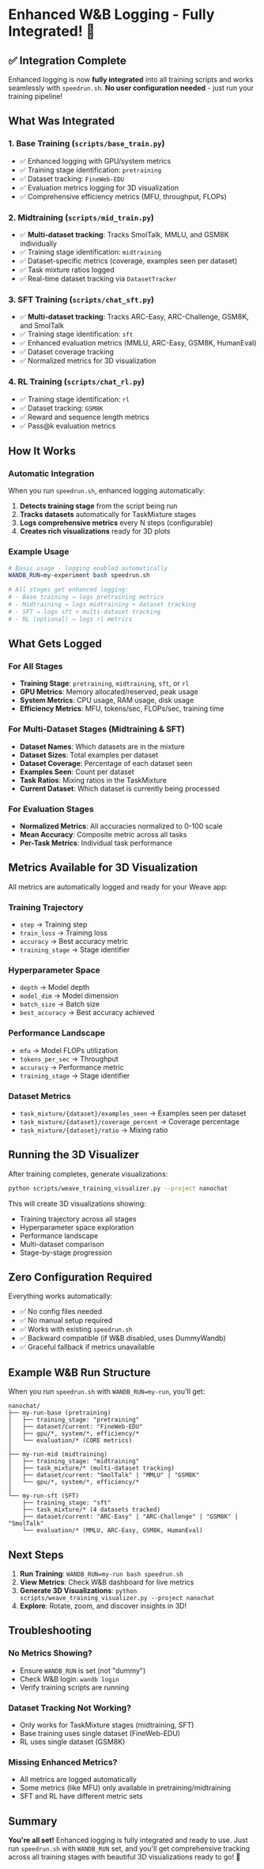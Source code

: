 # Enhanced W&B Logging - Fully Integrated! 🚀

## ✅ Integration Complete

Enhanced logging is now **fully integrated** into all training scripts and works seamlessly with `speedrun.sh`. **No user configuration needed** - just run your training pipeline!

## What Was Integrated

### 1. **Base Training** (`scripts/base_train.py`)
- ✅ Enhanced logging with GPU/system metrics
- ✅ Training stage identification: `pretraining`
- ✅ Dataset tracking: `FineWeb-EDU`
- ✅ Evaluation metrics logging for 3D visualization
- ✅ Comprehensive efficiency metrics (MFU, throughput, FLOPs)

### 2. **Midtraining** (`scripts/mid_train.py`)
- ✅ **Multi-dataset tracking**: Tracks SmolTalk, MMLU, and GSM8K individually
- ✅ Training stage identification: `midtraining`
- ✅ Dataset-specific metrics (coverage, examples seen per dataset)
- ✅ Task mixture ratios logged
- ✅ Real-time dataset tracking via `DatasetTracker`

### 3. **SFT Training** (`scripts/chat_sft.py`)
- ✅ **Multi-dataset tracking**: Tracks ARC-Easy, ARC-Challenge, GSM8K, and SmolTalk
- ✅ Training stage identification: `sft`
- ✅ Enhanced evaluation metrics (MMLU, ARC-Easy, GSM8K, HumanEval)
- ✅ Dataset coverage tracking
- ✅ Normalized metrics for 3D visualization

### 4. **RL Training** (`scripts/chat_rl.py`)
- ✅ Training stage identification: `rl`
- ✅ Dataset tracking: `GSM8K`
- ✅ Reward and sequence length metrics
- ✅ Pass@k evaluation metrics

## How It Works

### Automatic Integration

When you run `speedrun.sh`, enhanced logging automatically:

1. **Detects training stage** from the script being run
2. **Tracks datasets** automatically for TaskMixture stages
3. **Logs comprehensive metrics** every N steps (configurable)
4. **Creates rich visualizations** ready for 3D plots

### Example Usage

```bash
# Basic usage - logging enabled automatically
WANDB_RUN=my-experiment bash speedrun.sh

# All stages get enhanced logging:
# - Base training → logs pretraining metrics
# - Midtraining → logs midtraining + dataset tracking
# - SFT → logs sft + multi-dataset tracking
# - RL (optional) → logs rl metrics
```

## What Gets Logged

### For All Stages

- **Training Stage**: `pretraining`, `midtraining`, `sft`, or `rl`
- **GPU Metrics**: Memory allocated/reserved, peak usage
- **System Metrics**: CPU usage, RAM usage, disk usage
- **Efficiency Metrics**: MFU, tokens/sec, FLOPs/sec, training time

### For Multi-Dataset Stages (Midtraining & SFT)

- **Dataset Names**: Which datasets are in the mixture
- **Dataset Sizes**: Total examples per dataset
- **Dataset Coverage**: Percentage of each dataset seen
- **Examples Seen**: Count per dataset
- **Task Ratios**: Mixing ratios in the TaskMixture
- **Current Dataset**: Which dataset is currently being processed

### For Evaluation Stages

- **Normalized Metrics**: All accuracies normalized to 0-100 scale
- **Mean Accuracy**: Composite metric across all tasks
- **Per-Task Metrics**: Individual task performance

## Metrics Available for 3D Visualization

All metrics are automatically logged and ready for your Weave app:

### Training Trajectory
- `step` → Training step
- `train_loss` → Training loss
- `accuracy` → Best accuracy metric
- `training_stage` → Stage identifier

### Hyperparameter Space
- `depth` → Model depth
- `model_dim` → Model dimension
- `batch_size` → Batch size
- `best_accuracy` → Best accuracy achieved

### Performance Landscape
- `mfu` → Model FLOPs utilization
- `tokens_per_sec` → Throughput
- `accuracy` → Performance metric
- `training_stage` → Stage identifier

### Dataset Metrics
- `task_mixture/{dataset}/examples_seen` → Examples seen per dataset
- `task_mixture/{dataset}/coverage_percent` → Coverage percentage
- `task_mixture/{dataset}/ratio` → Mixing ratio

## Running the 3D Visualizer

After training completes, generate visualizations:

```bash
python scripts/weave_training_visualizer.py --project nanochat
```

This will create 3D visualizations showing:
- Training trajectory across all stages
- Hyperparameter space exploration
- Performance landscape
- Multi-dataset comparison
- Stage-by-stage progression

## Zero Configuration Required

Everything works automatically:
- ✅ No config files needed
- ✅ No manual setup required
- ✅ Works with existing `speedrun.sh`
- ✅ Backward compatible (if W&B disabled, uses DummyWandb)
- ✅ Graceful fallback if metrics unavailable

## Example W&B Run Structure

When you run `speedrun.sh` with `WANDB_RUN=my-run`, you'll get:

```
nanochat/
├── my-run-base (pretraining)
│   ├── training_stage: "pretraining"
│   ├── dataset/current: "FineWeb-EDU"
│   ├── gpu/*, system/*, efficiency/*
│   └── evaluation/* (CORE metrics)
│
├── my-run-mid (midtraining)
│   ├── training_stage: "midtraining"
│   ├── task_mixture/* (multi-dataset tracking)
│   ├── dataset/current: "SmolTalk" | "MMLU" | "GSM8K"
│   └── gpu/*, system/*, efficiency/*
│
└── my-run-sft (SFT)
    ├── training_stage: "sft"
    ├── task_mixture/* (4 datasets tracked)
    ├── dataset/current: "ARC-Easy" | "ARC-Challenge" | "GSM8K" | "SmolTalk"
    └── evaluation/* (MMLU, ARC-Easy, GSM8K, HumanEval)
```

## Next Steps

1. **Run Training**: `WANDB_RUN=my-run bash speedrun.sh`
2. **View Metrics**: Check W&B dashboard for live metrics
3. **Generate 3D Visualizations**: `python scripts/weave_training_visualizer.py --project nanochat`
4. **Explore**: Rotate, zoom, and discover insights in 3D!

## Troubleshooting

### No Metrics Showing?
- Ensure `WANDB_RUN` is set (not "dummy")
- Check W&B login: `wandb login`
- Verify training scripts are running

### Dataset Tracking Not Working?
- Only works for TaskMixture stages (midtraining, SFT)
- Base training uses single dataset (FineWeb-EDU)
- RL uses single dataset (GSM8K)

### Missing Enhanced Metrics?
- All metrics are logged automatically
- Some metrics (like MFU) only available in pretraining/midtraining
- SFT and RL have different metric sets

## Summary

**You're all set!** Enhanced logging is fully integrated and ready to use. Just run `speedrun.sh` with `WANDB_RUN` set, and you'll get comprehensive tracking across all training stages with beautiful 3D visualizations ready to go! 🎉


